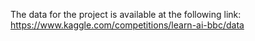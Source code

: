 The data for the project is available at the following link: https://www.kaggle.com/competitions/learn-ai-bbc/data 
